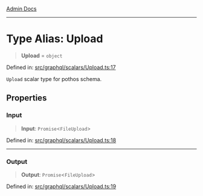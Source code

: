 [Admin Docs](/)

***

# Type Alias: Upload

> **Upload** = `object`

Defined in: [src/graphql/scalars/Upload.ts:17](https://github.com/Sourya07/talawa-api/blob/2dc82649c98e5346c00cdf926fe1d0bc13ec1544/src/graphql/scalars/Upload.ts#L17)

`Upload` scalar type for pothos schema.

## Properties

### Input

> **Input**: `Promise`\<`FileUpload`\>

Defined in: [src/graphql/scalars/Upload.ts:18](https://github.com/Sourya07/talawa-api/blob/2dc82649c98e5346c00cdf926fe1d0bc13ec1544/src/graphql/scalars/Upload.ts#L18)

***

### Output

> **Output**: `Promise`\<`FileUpload`\>

Defined in: [src/graphql/scalars/Upload.ts:19](https://github.com/Sourya07/talawa-api/blob/2dc82649c98e5346c00cdf926fe1d0bc13ec1544/src/graphql/scalars/Upload.ts#L19)
